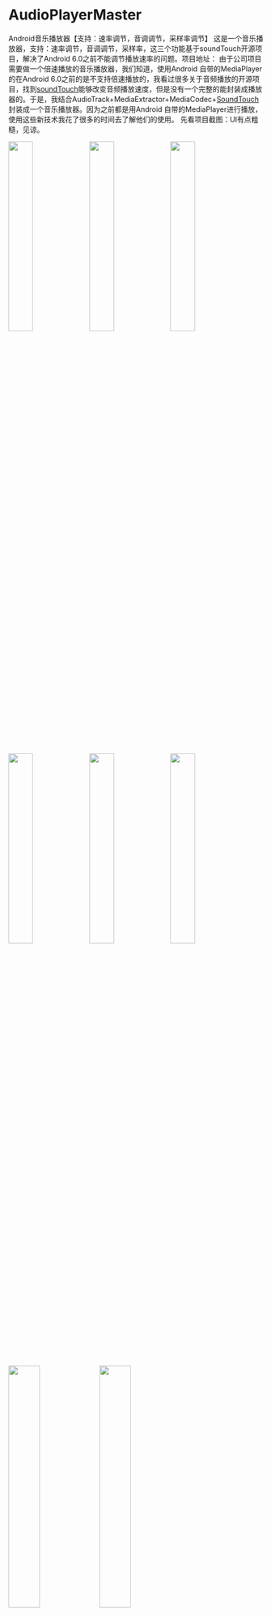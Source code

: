# AudioPlayerMaster
Android音乐播放器【支持：速率调节，音调调节，采样率调节】
这是一个音乐播放器，支持：速率调节，音调调节，采样率，这三个功能基于soundTouch开源项目，解决了Android 6.0之前不能调节播放速率的问题。项目地址：
由于公司项目需要做一个倍速播放的音乐播放器，我们知道，使用Android 自带的MediaPlayer的在Android 6.0之前的是不支持倍速播放的，我看过很多关于音频播放的开源项目，找到[soundTouch](http://www.surina.net/soundtouch/)能够改变音频播放速度，但是没有一个完整的能封装成播放器的。于是，我结合AudioTrack+MediaExtractor+MediaCodec+[SoundTouch](http://www.surina.net/soundtouch/)封装成一个音乐播放器。因为之前都是用Android 自带的MediaPlayer进行播放，使用这些新技术我花了很多的时间去了解他们的使用。
先看项目截图：UI有点粗糙，见谅。
<div>
<img src="https://img-blog.csdnimg.cn/20190430172010891.png?x-oss-process=image/watermark,type_ZmFuZ3poZW5naGVpdGk,shadow_10,text_aHR0cHM6Ly9ibG9nLmNzZG4ubmV0L3FxXzMzMzcyMzcw,size_16,color_FFFFFF,t_70" alt="" width=31%>
</img>
<img src="https://img-blog.csdnimg.cn/20190430173432392.png?x-oss-process=image/watermark,type_ZmFuZ3poZW5naGVpdGk,shadow_10,text_aHR0cHM6Ly9ibG9nLmNzZG4ubmV0L3FxXzMzMzcyMzcw,size_16,color_FFFFFF,t_70" alt="" width=31%>
</img>
<img src="https://img-blog.csdnimg.cn/20190430173539804.png?x-oss-process=image/watermark,type_ZmFuZ3poZW5naGVpdGk,shadow_10,text_aHR0cHM6Ly9ibG9nLmNzZG4ubmV0L3FxXzMzMzcyMzcw,size_16,color_FFFFFF,t_70" alt="" width=31%>
</img>
</div>


<div>
<img src="https://img-blog.csdnimg.cn/20190430173657540.png?x-oss-process=image/watermark,type_ZmFuZ3poZW5naGVpdGk,shadow_10,text_aHR0cHM6Ly9ibG9nLmNzZG4ubmV0L3FxXzMzMzcyMzcw,size_16,color_FFFFFF,t_70" alt="" width=31%>
</img>
<img src="https://img-blog.csdnimg.cn/20190430173729789.png?x-oss-process=image/watermark,type_ZmFuZ3poZW5naGVpdGk,shadow_10,text_aHR0cHM6Ly9ibG9nLmNzZG4ubmV0L3FxXzMzMzcyMzcw,size_16,color_FFFFFF,t_70" alt="" width=31%>
</img>
<img src="https://img-blog.csdnimg.cn/20190430173906427.png?x-oss-process=image/watermark,type_ZmFuZ3poZW5naGVpdGk,shadow_10,text_aHR0cHM6Ly9ibG9nLmNzZG4ubmV0L3FxXzMzMzcyMzcw,size_16,color_FFFFFF,t_70" alt="" width=31%>
</img>
</div>

<div>
<img src="https://img-blog.csdnimg.cn/20190430173948937.png?x-oss-process=image/watermark,type_ZmFuZ3poZW5naGVpdGk,shadow_10,text_aHR0cHM6Ly9ibG9nLmNzZG4ubmV0L3FxXzMzMzcyMzcw,size_16,color_FFFFFF,t_70" alt="" width=35%>
</img>
<img src="https://img-blog.csdnimg.cn/2019043017402022.png?x-oss-process=image/watermark,type_ZmFuZ3poZW5naGVpdGk,shadow_10,text_aHR0cHM6Ly9ibG9nLmNzZG4ubmV0L3FxXzMzMzcyMzcw,size_16,color_FFFFFF,t_70" alt="" width=35%>
</img>
</img>
</div>

以下介绍项目重要功能和技术：
## 一、播放服务的使用
之前我写过一篇过于Service的使用，这里正好用到里面的一些知识，就是startService和bindService的混合使用，我们知道，音频播放都是在后台进行播放，我们推出页面的时候需要音乐也继续在后台播放，所以我们需要开启一个服务来播放，但是同时，我们需要在显示播放界面的时候也能看到播放状态，于是我们需要绑定到这个服务上面，监听回调后台音乐播放的状态展示给用户，这里我就不细说了，不明白的可以看我的博客【[Android Service的使用](https://blog.csdn.net/qq_33372370/article/details/89675318)】。
## 二、播放器控制
对于只要求正常播放的话，使用AudioTrack+MediaExtractor+MediaCodec就可以了，MediaExtractor用于加载资源，可以加载网络资源，本地资源，通过setDataSource（）方法，设置要加载的资源；MediaCodec将MediaExtractor的流进行编码然后传给AudioTrack进行播放;MeAudioTrack用于播放，可以通过传入音频流就可以进行播放，内部方法为`write（）`方法，将音频流写入，再调用`play()`方法就可以进行播放。对于需要设置播放倍速，设置音调来说，以上三个类的组合是不行的，需要借助于[soundTouch](http://www.surina.net/soundtouch/)它是一个开源项目，专门针对调节播放速率，调节音调，原理是将MediaCodec解码后的流传给soundTouch，soundTouch进行进一步的变化之后，再传给AudioTrack进行播放。
### 1、设置播放倍速
`private static synchronized native final void setTempo(int track, float tempo);`

通过soundTouch的本地方法`setTempo（）` 设置播放速率，这种情况下，只是改变了播放的速度，它的音调并没有改变，传入自己需要的倍数就可以进行倍速播放，1倍速代表正常的倍数。
### 2、设置音调

    private static synchronized native final void setPitchSemi(int track, float pitchSemi);
  
 通过传入音调数值，取值范围[-12-12]可以调节音调。
### 3、设置采样率

     private static synchronized native final void setRate(int track, float rate);
通过`setRate（）`方法，rate的取值范围[-50-100]，可以设置采样频率也就是音律，改变播放速度的同时也改变了音调，所以它是`变速又变调`的。
## 三、状态栏显示播放器
通过Notification将播放状态显示在状态栏，需要注意的是系统适配问题
 //Android 8.0以后
   

     if (Build.VERSION.SDK_INT >= Build.VERSION_CODES.O) {
            NotificationChannel channel = new NotificationChannel(context.getPackageName(), "测试音频", NotificationManager.IMPORTANCE_HIGH);
            channel.enableLights(false);
            channel.enableVibration(false);
            channel.setVibrationPattern(new long[]{0});
            channel.setSound(null, null);
            manager.createNotificationChannel(channel);
            builder.setChannelId(context.getPackageName());
        } else {
            builder.setVibrate(new long[]{0});
            builder.setSound(null);
        }
在Android 8.0以后，通知需要设置Channelld才能显示，需要用`NotificationChannel` 类来进行配置，还有设置声音和震动也需要用此类来进行配置。

## 四、音频焦点的使用
在我们播放音频的时候，我们希望其他正在播放音频的软件暂停播放，这里就需要使用到获取焦点的这个类`AudioManager`,通过AudioManager的`requestAudioFocus(OnAudioFocusChangeListener l, int streamType, int durationHint)`来获取音频的焦点，这样，其他的音频也就会暂停播放了，当需要释放焦点时通过`abandonAudioFocus(OnAudioFocusChangeListener l)`方法来释放焦点。
## 五、联动系统媒体中心MediaSession的使用
如上面的最后一个图，通过MediaSessionCompat设置联动媒体，跟我们自己的播放器同步，可以显示在锁屏页面。
创建MediaSessionCompat

    /**
         * 初始化并激活MediaSession
         */
        private void setupMediaSession() {
            mMediaSession = new MediaSessionCompat(context, TAG);
            mMediaSession.setFlags(
                    MediaSessionCompat.FLAG_HANDLES_MEDIA_BUTTONS |
                            MediaSessionCompat.FLAG_HANDLES_TRANSPORT_CONTROLS
            );
            //设置播放监听
            mMediaSession.setCallback(callback);
            mMediaSession.setActive(true);
        }
更新媒体状态

      /**
         * 更新播放状态，播放/暂停/拖动进度条时调用
         */
        public void updatePlaybackState() {
            int state = isPlaying() ? PlaybackStateCompat.STATE_PLAYING : PlaybackStateCompat.STATE_PAUSED;
            mMediaSession.setPlaybackState(
                    new PlaybackStateCompat.Builder()
                            .setActions(MEDIA_SESSION_ACTIONS)
                            .setState(state, getCurrentPosition(), 1)
                            .build());
        }
个更新媒体信息

    /**
     * 更新正在播放的音乐信息，切换歌曲时调用
     */
    public void updateMetaData(Audio audio) {
        if (audio == null) {
            mMediaSession.setMetadata(null);
            return;
        }

        Audio info = control.getAudio();
        MediaMetadataCompat.Builder metaData = new MediaMetadataCompat.Builder()
                .putString(MediaMetadataCompat.METADATA_KEY_TITLE, info.getName())
                .putString(MediaMetadataCompat.METADATA_KEY_ARTIST, info.getArtist())
                .putString(MediaMetadataCompat.METADATA_KEY_ALBUM, info.getAlbum())
                .putString(MediaMetadataCompat.METADATA_KEY_ALBUM_ARTIST, info.getArtist())
                .putLong(MediaMetadataCompat.METADATA_KEY_DURATION, control.getDuration())
                .putBitmap(MediaMetadataCompat.METADATA_KEY_ALBUM_ART, getCoverBitmap(info));

        if (Build.VERSION.SDK_INT >= Build.VERSION_CODES.LOLLIPOP) {
            metaData.putLong(MediaMetadataCompat.METADATA_KEY_NUM_TRACKS, getCount());
        }

        mMediaSession.setMetadata(metaData.build());
    }
